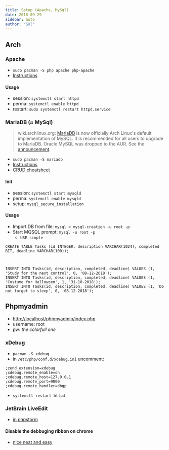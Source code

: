 ```yaml
---
title: Setup (Apache, MySql)
date: 2018-09-29
sidebar: auto
author: "Sol"
---
```


## Arch

### Apache
* `sudo pacman -S php apache php-apache`
* [Instructions](https://wiki.archlinux.org/index.php/Apache_HTTP_Server)

#### Usage
* session: `systemctl start httpd`
* perma: `systemctl enable httpd`
* restart: `sudo systemctl restart httpd.service`


### MariaDB ($\approx$ MySql)
>wiki.archlinux.org: [MariaDB](https://mariadb.com/) is now officially Arch Linux's default implementation of MySQL. It is recommended for all users to upgrade to MariaDB. Oracle MySQL was dropped to the AUR. See the [announcement](https://www.archlinux.org/news/mariadb-replaces-mysql-in-repositories/). 

* `sudo pacman -S mariadb`
* [Instructions](https://wiki.archlinux.org/index.php/MySQL)
* [CRUD cheatsheet](https://gist.github.com/hofmannsven/9164408)

#### Init
* session: `systemctl start mysqld`
* perma: `systemctl enable mysqld`
* setup: `mysql_secure_installation`

#### Usage
* Import DB from file: `mysql < mysql-creation -u root -p`
* Start MQSQL prompt: `mysql -u root -p`
    * `USE simple`

```
CREATE TABLE Tasks (id INTEGER, description VARCHAR(1024), completed BIT, deadline VARCHAR(100));



INSERT INTO Tasks(id, description, completed, deadline) VALUES (1, 'Study for the next control', 0, '08-12-2018');
INSERT INTO Tasks(id, description, completed, deadline) VALUES (1, 'Costume for Halloween', 1, '31-10-2018');
INSERT INTO Tasks(id, description, completed, deadline) VALUES (1, 'Do not forget to sleep', 0, '08-12-2018');
```

## Phpmyadmin
* [http://localhost/phpmyadmin/index.php](http://localhost/phpmyadmin/index.php)
* username: root
* pw: _the colorfull one_

### xDebug
* `pacman -S xdebug`
* in `/etc/php/conf.d/xdebug.ini` uncomment:

```
;zend_extension=xdebug
;xdebug.remote_enable=on
;xdebug.remote_host=127.0.0.1
;xdebug.remote_port=9000
;xdebug.remote_handler=dbgp
```

* `systemctl restart httpd`

### JetBrain LiveEdit

* [in phpstorm](https://confluence.jetbrains.com/display/PhpStorm/Live+Edit+in+PhpStorm)

#### Disable the debbuging ribbon on chrome

* [nice neat and easy](https://www.gamefromscratch.com/post/2014/07/13/Permanently-turning-off-the-Chrome-debugging-message.aspx)